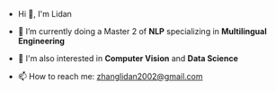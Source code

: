 - Hi 👋, I'm Lidan

- 🌱 I’m currently doing a Master 2 of **NLP** specializing in **Multilingual Engineering**
- 🫶 I'm also interested in **Computer Vision** and **Data Science**
- 📫 How to reach me: zhanglidan2002@gmail.com


